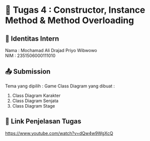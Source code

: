 # 📁 Tugas 4 : Constructor, Instance Method & Method Overloading

## 👤 Identitas Intern
Nama : Mochamad Ali Drajad Priyo Wibwowo             
NIM  : 2351506000111010

## 📤 Submission

Tema yang dipilih : Game
Class Diagram yang dibuat : 
1. Class Diagram Karakter
2. Class Diagram Senjata
3. Class Diagram Stage

## 🔗 Link Penjelasan Tugas

https://www.youtube.com/watch?v=dQw4w9WgXcQ